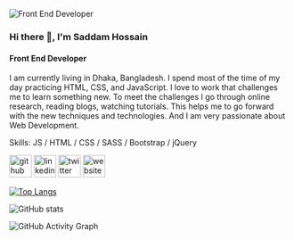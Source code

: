 ![Front End Developer](https://pbs.twimg.com/profile_banners/2751031065/1647190666/600x200)
### Hi there 👋, I'm Saddam Hossain
#### Front End Developer

I am currently living in Dhaka, Bangladesh. I spend most of the time of my day practicing HTML, CSS, and JavaScript. I love to work that challenges me to learn something new. To meet the challenges I go through online research, reading blogs, watching tutorials.
This helps me to go forward with the new techniques and technologies. And I am very passionate about Web Development.

Skills: JS / HTML / CSS / SASS / Bootstrap / jQuery



[<img src='https://cdn.jsdelivr.net/npm/simple-icons@3.0.1/icons/github.svg' alt='github' height='40'>](https://github.com/saddam0091)  [<img src='https://cdn.jsdelivr.net/npm/simple-icons@3.0.1/icons/linkedin.svg' alt='linkedin' height='40'>](https://www.linkedin.com/in/saddam031/)  [<img src='https://cdn.jsdelivr.net/npm/simple-icons@3.0.1/icons/twitter.svg' alt='twitter' height='40'>](https://twitter.com/saddam_0091)  [<img src='https://cdn.jsdelivr.net/npm/simple-icons@3.0.1/icons/icloud.svg' alt='website' height='40'>](https://saddamhossain.com)  

[![Top Langs](https://github-readme-stats.vercel.app/api/top-langs/?username=saddam0091)](https://github.com/anuraghazra/github-readme-stats)

![GitHub stats](https://github-readme-stats.vercel.app/api?username=saddam0091&show_icons=true)  

![GitHub Activity Graph](https://activity-graph.herokuapp.com/graph?username=saddam0091)  

